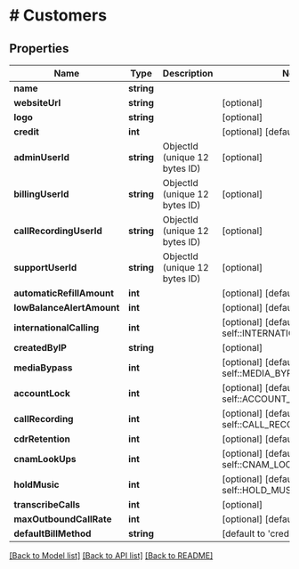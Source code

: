 # # Customers

## Properties

Name | Type | Description | Notes
------------ | ------------- | ------------- | -------------
**name** | **string** |  |
**websiteUrl** | **string** |  | [optional]
**logo** | **string** |  | [optional]
**credit** | **int** |  | [optional] [default to 0]
**adminUserId** | **string** | ObjectId (unique 12 bytes ID) | [optional]
**billingUserId** | **string** | ObjectId (unique 12 bytes ID) | [optional]
**callRecordingUserId** | **string** | ObjectId (unique 12 bytes ID) | [optional]
**supportUserId** | **string** | ObjectId (unique 12 bytes ID) | [optional]
**automaticRefillAmount** | **int** |  | [optional] [default to 0]
**lowBalanceAlertAmount** | **int** |  | [optional] [default to 0]
**internationalCalling** | **int** |  | [optional] [default to self::INTERNATIONAL_CALLING_0]
**createdByIP** | **string** |  | [optional]
**mediaBypass** | **int** |  | [optional] [default to self::MEDIA_BYPASS_0]
**accountLock** | **int** |  | [optional] [default to self::ACCOUNT_LOCK_1]
**callRecording** | **int** |  | [optional] [default to self::CALL_RECORDING_0]
**cdrRetention** | **int** |  | [optional] [default to 12]
**cnamLookUps** | **int** |  | [optional] [default to self::CNAM_LOOK_UPS_0]
**holdMusic** | **int** |  | [optional] [default to self::HOLD_MUSIC_0]
**transcribeCalls** | **int** |  | [optional]
**maxOutboundCallRate** | **int** |  | [optional] [default to 1]
**defaultBillMethod** | **string** |  | [default to 'credit']

[[Back to Model list]](../../README.md#models) [[Back to API list]](../../README.md#endpoints) [[Back to README]](../../README.md)
